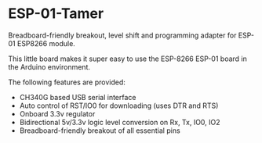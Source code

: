 # ESP-01-Tamer
Breadboard-friendly breakout, level shift and programming adapter for ESP-01 ESP8266 module.

This little board makes it super easy to use the ESP-8266 ESP-01 board in the Arduino environment.  

The following features are provided:  
- CH340G based USB serial interface  
- Auto control of RST/IO0 for downloading (uses DTR and RTS)  
- Onboard 3.3v regulator  
- Bidirectional 5v/3.3v logic level conversion on Rx, Tx, IO0, IO2  
- Breadboard-friendly breakout of all essential pins  

